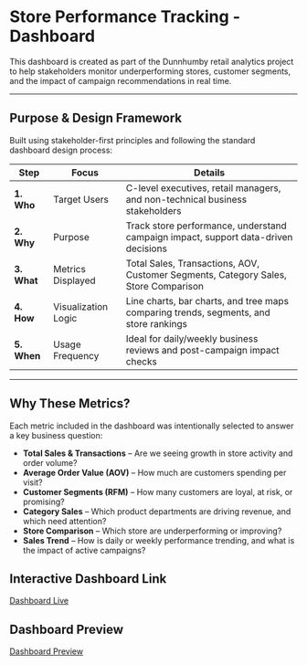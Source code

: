 # Store Performance Tracking - Dashboard

This dashboard is created as part of the Dunnhumby retail analytics project to help stakeholders monitor underperforming stores, customer segments, and the impact of campaign recommendations in real time.

---

## Purpose & Design Framework

Built using stakeholder-first principles and following the standard dashboard design process:

| Step | Focus | Details |
|------|-------|---------|
| **1. Who** | Target Users | C-level executives, retail managers, and non-technical business stakeholders |
| **2. Why** | Purpose | Track store performance, understand campaign impact, support data-driven decisions |
| **3. What** | Metrics Displayed | Total Sales, Transactions, AOV, Customer Segments, Category Sales, Store Comparison |
| **4. How** | Visualization Logic | Line charts, bar charts, and tree maps comparing trends, segments, and store rankings |
| **5. When** | Usage Frequency | Ideal for daily/weekly business reviews and post-campaign impact checks |

---

## Why These Metrics?

Each metric included in the dashboard was intentionally selected to answer a key business question:

- **Total Sales & Transactions** –  Are we seeing growth in store activity and order volume?
- **Average Order Value (AOV)** – How much are customers spending per visit?
- **Customer Segments (RFM)** – How many customers are loyal, at risk, or promising?
- **Category Sales** – Which product departments are driving revenue, and which need attention?
- **Store Comparison** – Which store are underperforming or improving?
- **Sales Trend** – How is daily or weekly performance trending, and what is the impact of active campaigns?

## Interactive Dashboard Link

[Dashboard Live](https://public.tableau.com/views/DunnhumbyStorePerformanceReportwithfilter/Dashboard1?:language=en-US&:sid=&:redirect=auth&:display_count=n&:origin=viz_share_link)

## Dashboard Preview

[Dashboard Preview](https://github.com/ashishkumar-ds/data-science-projects/blob/main/dunnhumby-retail-performance-analysis/dashboard/dashboard_screenshot.PNG)


